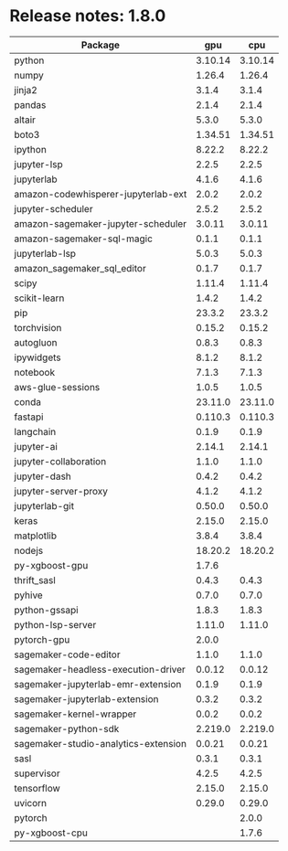 # Release notes: 1.8.0

Package | gpu| cpu
---|---|---
python|3.10.14|3.10.14
numpy|1.26.4|1.26.4
jinja2|3.1.4|3.1.4
pandas|2.1.4|2.1.4
altair|5.3.0|5.3.0
boto3|1.34.51|1.34.51
ipython|8.22.2|8.22.2
jupyter-lsp|2.2.5|2.2.5
jupyterlab|4.1.6|4.1.6
amazon-codewhisperer-jupyterlab-ext|2.0.2|2.0.2
jupyter-scheduler|2.5.2|2.5.2
amazon-sagemaker-jupyter-scheduler|3.0.11|3.0.11
amazon-sagemaker-sql-magic|0.1.1|0.1.1
jupyterlab-lsp|5.0.3|5.0.3
amazon_sagemaker_sql_editor|0.1.7|0.1.7
scipy|1.11.4|1.11.4
scikit-learn|1.4.2|1.4.2
pip|23.3.2|23.3.2
torchvision|0.15.2|0.15.2
autogluon|0.8.3|0.8.3
ipywidgets|8.1.2|8.1.2
notebook|7.1.3|7.1.3
aws-glue-sessions|1.0.5|1.0.5
conda|23.11.0|23.11.0
fastapi|0.110.3|0.110.3
langchain|0.1.9|0.1.9
jupyter-ai|2.14.1|2.14.1
jupyter-collaboration|1.1.0|1.1.0
jupyter-dash|0.4.2|0.4.2
jupyter-server-proxy|4.1.2|4.1.2
jupyterlab-git|0.50.0|0.50.0
keras|2.15.0|2.15.0
matplotlib|3.8.4|3.8.4
nodejs|18.20.2|18.20.2
py-xgboost-gpu|1.7.6| 
thrift_sasl|0.4.3|0.4.3
pyhive|0.7.0|0.7.0
python-gssapi|1.8.3|1.8.3
python-lsp-server|1.11.0|1.11.0
pytorch-gpu|2.0.0| 
sagemaker-code-editor|1.1.0|1.1.0
sagemaker-headless-execution-driver|0.0.12|0.0.12
sagemaker-jupyterlab-emr-extension|0.1.9|0.1.9
sagemaker-jupyterlab-extension|0.3.2|0.3.2
sagemaker-kernel-wrapper|0.0.2|0.0.2
sagemaker-python-sdk|2.219.0|2.219.0
sagemaker-studio-analytics-extension|0.0.21|0.0.21
sasl|0.3.1|0.3.1
supervisor|4.2.5|4.2.5
tensorflow|2.15.0|2.15.0
uvicorn|0.29.0|0.29.0
pytorch| |2.0.0
py-xgboost-cpu| |1.7.6
